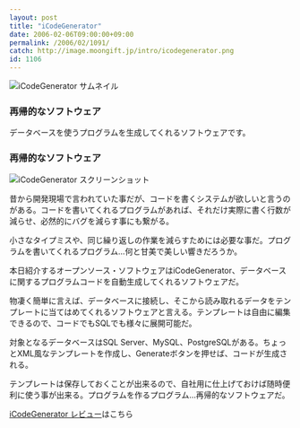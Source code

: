 ```yaml
---
layout: post
title: "iCodeGenerator"
date: 2006-02-06T09:00:00+09:00
permalink: /2006/02/1091/
catch: http://image.moongift.jp/intro/icodegenerator.png
id: 1106
---
```

 ![iCodeGenerator サムネイル](http://image.moongift.jp/intro/icodegenerator.t.png "iCodeGenerator サムネイル")
  

### 再帰的なソフトウェア
  
データベースを使うプログラムを生成してくれるソフトウェアです。  
<!--more-->  

### 再帰的なソフトウェア
  

![iCodeGenerator スクリーンショット](http://image.moongift.jp/intro/icodegenerator.png "iCodeGenerator スクリーンショット")

  

昔から開発現場で言われていた事だが、コードを書くシステムが欲しいと言うのがある。コードを書いてくれるプログラムがあれば、それだけ実際に書く行数が減らせ、必然的にバグを減らす事にも繋がる。

  

小さなタイプミスや、同じ繰り返しの作業を減らすためには必要な事だ。プログラムを書いてくれるプログラム…何と甘美で美しい響きだろうか。

  

本日紹介するオープンソース・ソフトウェアはiCodeGenerator、データベースに関するプログラムコードを自動生成してくれるソフトウェアだ。

  

物凄く簡単に言えば、データベースに接続し、そこから読み取れるデータをテンプレートに当てはめてくれるソフトウェアと言える。テンプレートは自由に編集できるので、コードでもSQLでも様々に展開可能だ。

  

対象となるデータベースはSQL Server、MySQL、PostgreSQLがある。ちょっとXML風なテンプレートを作成し、Generateボタンを押せば、コードが生成される。

  

テンプレートは保存しておくことが出来るので、自社用に仕上げておけば随時便利に使う事が出来る。プログラムを作るプログラム…再帰的なソフトウェアだ。

  

[iCodeGenerator レビュー](http://oss.moongift.jp/review/i-1111.html)はこちら

